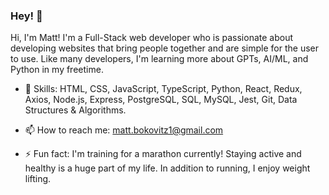 ### Hey! 👋

Hi, I'm Matt! I'm a Full-Stack web developer who is passionate about developing websites that bring people together and are simple for the user to use. Like many developers, I'm learning more about GPTs, AI/ML, and Python in my freetime. 

- 🔭  Skills: HTML, CSS, JavaScript, TypeScript, Python, React, Redux, Axios, Node.js, Express, PostgreSQL, SQL, MySQL, Jest, Git, Data Structures & Algorithms.

- 📫  How to reach me: matt.bokovitz1@gmail.com

- ⚡ Fun fact: I'm training for a marathon currently! Staying active and healthy is a huge part of my life. In addition to running, I enjoy weight lifting. 
